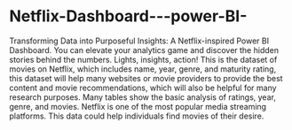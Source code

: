 # Netflix-Dashboard---power-BI-
Transforming Data into Purposeful Insights: A Netflix-inspired Power BI Dashboard. You can elevate your analytics game and discover the hidden stories behind the numbers. Lights, insights, action!
This is the dataset of movies on Netflix, which includes name, year, genre, and maturity rating, this dataset will help many websites or movie providers to provide the best content and movie recommendations, 
which will also be helpful for many research purposes. Many tables show the basic analysis of ratings, year, genre, and movies. Netflix is one of the most popular media streaming platforms. 
This data could help individuals find movies of their desire.
